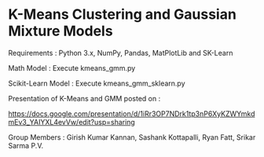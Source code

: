 # K-Means Clustering and Gaussian Mixture Models

Requirements : Python 3.x, NumPy, Pandas, MatPlotLib and SK-Learn

Math Model : Execute kmeans_gmm.py

Scikit-Learn Model : Execute kmeans_gmm_sklearn.py

Presentation of K-Means and GMM posted on :

https://docs.google.com/presentation/d/1iRr3OP7NDrk1tp3nP6XyKZWYmkdmEv3_YAIYXL4evVw/edit?usp=sharing

Group Members : Girish Kumar Kannan, Sashank Kottapalli, Ryan Fatt, Srikar Sarma P.V.

